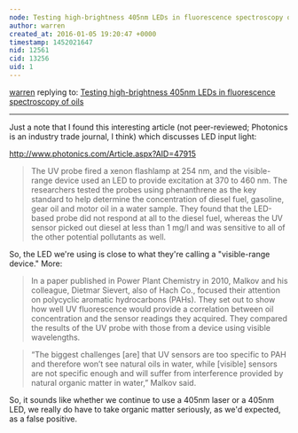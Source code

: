 ```yaml
---
node: Testing high-brightness 405nm LEDs in fluorescence spectroscopy of oils
author: warren
created_at: 2016-01-05 19:20:47 +0000
timestamp: 1452021647
nid: 12561
cid: 13256
uid: 1
---
```




[warren](../profile/warren) replying to: [Testing high-brightness 405nm LEDs in fluorescence spectroscopy of oils](../notes/warren/01-05-2016/testing-high-brightness-405nm-leds-in-fluorescence-spectroscopy-of-oils)

----
Just a note that I found this interesting article (not peer-reviewed; Photonics is an industry trade journal, I think) which discusses LED input light:

http://www.photonics.com/Article.aspx?AID=47915

> The UV probe fired a xenon flashlamp at 254 nm, and the visible-range device used an LED to provide excitation at 370 to 460 nm. The researchers tested the probes using phenanthrene as the key standard to help determine the concentration of diesel fuel, gasoline, gear oil and motor oil in a water sample.
> They found that the LED-based probe did not respond at all to the diesel fuel, whereas the UV sensor picked out diesel at less than 1 mg/l and was sensitive to all of the other potential pollutants as well. 

So, the LED we're using is close to what they're calling a "visible-range device." More:

> In a paper published in Power Plant Chemistry in 2010, Malkov and his colleague, Dietmar Sievert, also of Hach Co., focused their attention on polycyclic aromatic hydrocarbons (PAHs). They set out to show how well UV fluorescence would provide a correlation between oil concentration and the sensor readings they acquired. They compared the results of the UV probe with those from a device using visible wavelengths.

> “The biggest challenges [are] that UV sensors are too specific to PAH and therefore won’t see natural oils in water, while [visible] sensors are not specific enough and will suffer from interference provided by natural organic matter in water,” Malkov said.

So, it sounds like whether we continue to use a 405nm laser or a 405nm LED, we really do have to take organic matter seriously, as we'd expected, as a false positive. 